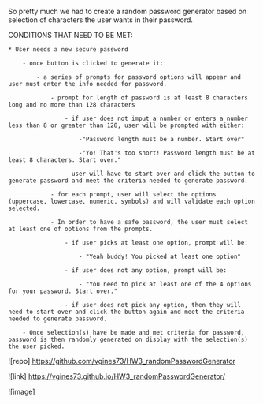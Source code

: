 So pretty much we had to create a random password generator based on selection of characters the user wants in their password. 

CONDITIONS THAT NEED TO BE MET:
   
    * User needs a new secure password
        
        - once button is clicked to generate it:
            
            - a series of prompts for password options will appear and user must enter the info needed for password.
                
                - prompt for length of password is at least 8 characters long and no more than 128 characters
                    
                    - if user does not imput a number or enters a number less than 8 or greater than 128, user will be prompted with either: 
                        
                        -"Password length must be a number. Start over"
                        
                        -"Yo! That's too short! Password length must be at least 8 characters. Start over."
                    
                    - user will have to start over and click the button to generate password and meet the criteria needed to generate password.
                
                - for each prompt, user will select the options (uppercase, lowercase, numeric, symbols) and will validate each option selected. 

                - In order to have a safe password, the user must select at least one of options from the prompts.
                   
                    - if user picks at least one option, prompt will be:
                        
                        - "Yeah buddy! You picked at least one option"
                    
                    - if user does not any option, prompt will be: 
                        
                        - "You need to pick at least one of the 4 options for your password. Start over."
                    
                    - if user does not pick any option, then they will need to start over and click the button again and meet the criteria needed to generate password.
                        
        - Once selection(s) have be made and met criteria for password, password is then randomly generated on display with the selection(s) the user picked.


            
           
![repo] https://github.com/vgines73/HW3_randomPasswordGenerator

![link] https://vgines73.github.io/HW3_randomPasswordGenerator/

![image] 
